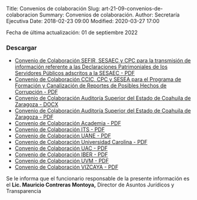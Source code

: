 Title: Convenios de colaboración
Slug: art-21-09-convenios-de-colaboracion
Summary: Convenios de colaboración.
Author: Secretaría Ejecutiva
Date: 2018-02-23 09:00
Modified: 2020-03-27 17:00


Fecha de última actualización: 01 de septiembre 2022


### Descargar

* [Convenio de Colaboración SEFIR, SESAEC y CPC para la transmisión de información referente a las Declaraciones Patrimoniales de los Servidores Públicos adscritos a la SESAEC - PDF](convenio-colaboracion-sefir-sesea-cpc.pdf)
* [Convenio de Colaboración CCIC, CPC y SESEA para el Programa de Formación y Canalización de Reportes de Posibles Hechos de Corrupción - PDF](convenio-colaboracion-ccic-cpc-sesea.pdf)
* [Convenio de Colaboración Auditoría Superior del Estado de Coahuila de Zaragoza - DOCX](convenio-colaboracion-auditoria-superior-del-estado.docx)
* [Convenio de Colaboración Auditoría Superior del Estado de Coahuila de Zaragoza - PDF](convenio-colaboracion-auditoria-superior-del-estado.pdf)
* [Convenio de Colaboración Academia - PDF](Academia.pdf)
* [Convenio de Colaboración ITS - PDF](ITS.pdf)
* [Convenio de Colaboración UANE - PDF](UANE.pdf)
* [Convenio de Colaboración Universidad Carolina - PDF](UC.pdf)
* [Convenio de Colaboración UAC - PDF](UAC.pdf)
* [Convenio de Colaboración IBER - PDF](IBER.pdf)
* [Convenio de Colaboración UVM - PDF](UVM.pdf)
* [Convenio de Colaboración VIZCAYA - PDF](Vizcaya.pdf)

Se le informa que el funcionario responsable de la presente información es el **Lic. Mauricio Contreras Montoya,** Director de Asuntos Jurídicos y Transparencia
